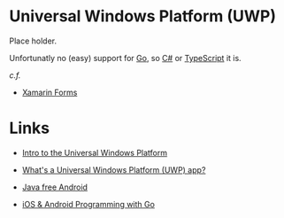 # Universal Windows Platform (UWP)

Place holder.

Unfortunatly no (easy) support for [Go](./golang), so [C#](./csharp) or [TypeScript](./typescript) it is.

_c.f._

 * [Xamarin Forms](./xamarin)

# Links

 * [Intro to the Universal Windows Platform](https://msdn.microsoft.com/en-gb/windows/uwp/get-started/universal-application-platform-guide)
 * [What's a Universal Windows Platform (UWP) app?](https://msdn.microsoft.com/en-gb/windows/uwp/get-started/whats-a-uwp)

 * [Java free Android](https://www.sitepoint.com/java-free-android/)
 * [iOS & Android Programming with Go](https://www.sitepoint.com/ios-and-android-programming-with-go/)
